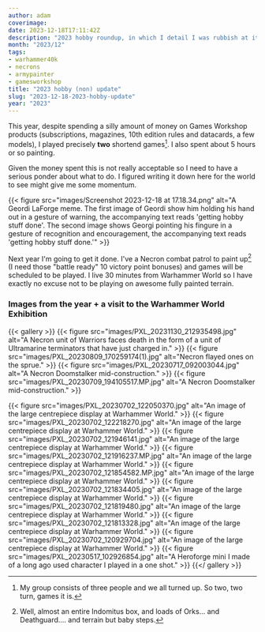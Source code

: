 ```yaml
---
author: adam
coverimage:
date: 2023-12-18T17:11:42Z
description: "2023 hobby roundup, in which I detail I was rubbish at it."
month: "2023/12"
tags: 
- warhammer40k
- necrons
- armypainter
- gamesworkshop
title: "2023 hobby (non) update"
slug: "2023-12-18-2023-hobby-update"
year: "2023"
---
```


This year, despite spending a silly amount of money on Games Workshop products (subscriptions, magazines, 10th edition rules and datacards, a few models), I played precisely __two__ shortend games[^1]. I also spent about 5 hours or so painting. 

Given the money spent this is not really acceptable so I need to have a serious ponder about what to do. I figured writing it down here for the world to see might give me some momentum.

{{< figure src="images/Screenshot 2023-12-18 at 17.18.34.png" alt="A Geordi LaForge meme. The first image of Geordi show him holding his hand out in a gesture of warning, the accompanying text reads 'getting hobby stuff done'. The second image shows Georgi pointing his fingure in a gesture of recognition and encouragement, the accompanying text reads 'getting hobby stuff done.'" >}}

Next year I'm going to get it done. I've a Necron combat patrol to paint up[^2] (I need those "battle ready" 10 victory point bonuses) and games will be scheduled to be played. I live 30 minutes from Warhammer World so I have exactly no excuse not to be playing on awesome fully painted terrain.

### Images from the year + a visit to the Warhammer World Exhibition

{{< gallery >}}
{{< figure src="images/PXL_20231130_212935498.jpg" alt="A Necron unit of Warriors faces death in the form of a unit of Ultramarine terminators that have just charged in." >}}
{{< figure src="images/PXL_20230809_170259174(1).jpg" alt="Necron flayed ones on the sprue." >}}
{{< figure src="images/PXL_20230717_092003044.jpg" alt="A Necron Doomstalker mid-construction." >}}
{{< figure src="images/PXL_20230709_194105517.MP.jpg" alt="A Necron Doomstalker mid-construction." >}}

{{< figure src="images/PXL_20230702_122050370.jpg" alt="An image of the large centrepiece display at Warhammer World." >}}
{{< figure src="images/PXL_20230702_122218270.jpg" alt="An image of the large centrepiece display at Warhammer World." >}}
{{< figure src="images/PXL_20230702_121946141.jpg" alt="An image of the large centrepiece display at Warhammer World." >}}
{{< figure src="images/PXL_20230702_121916237.MP.jpg" alt="An image of the large centrepiece display at Warhammer World." >}}
{{< figure src="images/PXL_20230702_121854582.MP.jpg" alt="An image of the large centrepiece display at Warhammer World." >}}
{{< figure src="images/PXL_20230702_121834405.jpg" alt="An image of the large centrepiece display at Warhammer World." >}}
{{< figure src="images/PXL_20230702_121819480.jpg" alt="An image of the large centrepiece display at Warhammer World." >}}
{{< figure src="images/PXL_20230702_121813328.jpg" alt="An image of the large centrepiece display at Warhammer World." >}}
{{< figure src="images/PXL_20230702_120929704.jpg" alt="An image of the large centrepiece display at Warhammer World." >}}
{{< figure src="images/PXL_20230517_102926854.jpg" alt="A Heroforge mini I made of a long ago used character I played in a one shot." >}}
{{</ gallery >}}

[^1]: My group consists of three people and we all turned up. So two, two turn, games it is.
[^2]: Well, almost an entire Indomitus box, and loads of Orks... and Deathguard.... and terrain but baby steps.